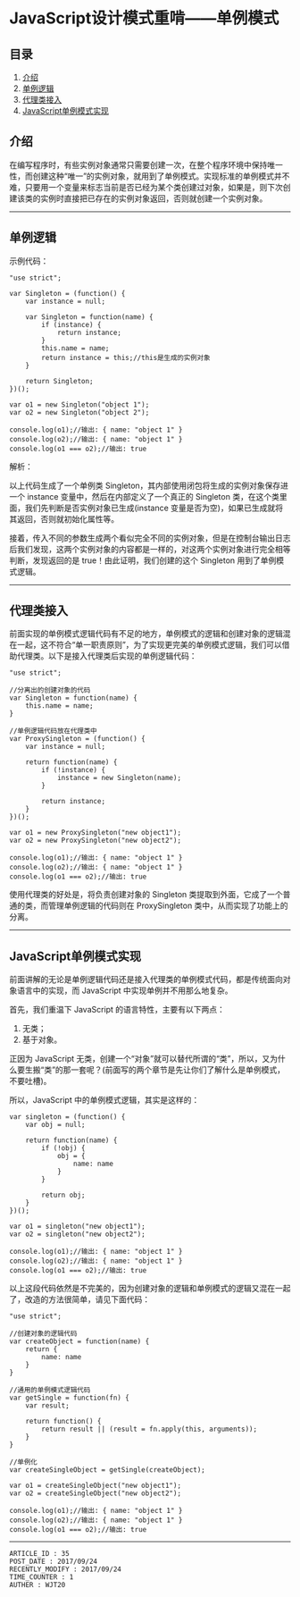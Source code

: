 
# JavaScript设计模式重啃——单例模式 #

## 目录 ##

1. [介绍](#href1)
2. [单例逻辑](#href2)
3. [代理类接入](#href3)
4. [JavaScript单例模式实现](#href4)

## <a name="href1">介绍</a> ##

在编写程序时，有些实例对象通常只需要创建一次，在整个程序环境中保持唯一性，而创建这种“唯一”的实例对象，就用到了单例模式。实现标准的单例模式并不难，只要用一个变量来标志当前是否已经为某个类创建过对象，如果是，则下次创建该类的实例时直接把已存在的实例对象返回，否则就创建一个实例对象。

---

## <a name="href2">单例逻辑</a> ##

示例代码：

```
"use strict";

var Singleton = (function() {
    var instance = null;

    var Singleton = function(name) {
        if (instance) {
            return instance;
        }
        this.name = name;
        return instance = this;//this是生成的实例对象
    }

    return Singleton;
})();

var o1 = new Singleton("object 1");
var o2 = new Singleton("object 2");

console.log(o1);//输出: { name: "object 1" }
console.log(o2);//输出: { name: "object 1" }
console.log(o1 === o2);//输出: true
```

解析：

以上代码生成了一个单例类 Singleton，其内部使用闭包将生成的实例对象保存进一个 instance 变量中，然后在内部定义了一个真正的 Singleton 类，在这个类里面，我们先判断是否实例对象已生成(instance 变量是否为空)，如果已生成就将其返回，否则就初始化属性等。

接着，传入不同的参数生成两个看似完全不同的实例对象，但是在控制台输出日志后我们发现，这两个实例对象的内容都是一样的，对这两个实例对象进行完全相等判断，发现返回的是 true！由此证明，我们创建的这个 Singleton 用到了单例模式逻辑。

---

## <a name="href3">代理类接入</a> ##

前面实现的单例模式逻辑代码有不足的地方，单例模式的逻辑和创建对象的逻辑混在一起，这不符合“单一职责原则”，为了实现更完美的单例模式逻辑，我们可以借助代理类。以下是接入代理类后实现的单例逻辑代码：

```
"use strict";

//分离出的创建对象的代码
var Singleton = function(name) {
    this.name = name;
}

//单例逻辑代码放在代理类中
var ProxySingleton = (function() {
    var instance = null;

    return function(name) {
        if (!instance) {
            instance = new Singleton(name);
        }

        return instance;
    }
})();

var o1 = new ProxySingleton("new object1");
var o2 = new ProxySingleton("new object2");

console.log(o1);//输出: { name: "object 1" }
console.log(o2);//输出: { name: "object 1" }
console.log(o1 === o2);//输出: true
```

使用代理类的好处是，将负责创建对象的 Singleton 类提取到外面，它成了一个普通的类，而管理单例逻辑的代码则在 ProxySingleton 类中，从而实现了功能上的分离。

---

## <a name="href4">JavaScript单例模式实现</a> ##

前面讲解的无论是单例逻辑代码还是接入代理类的单例模式代码，都是传统面向对象语言中的实现，而 JavaScript 中实现单例并不用那么地复杂。

首先，我们重温下 JavaScript 的语言特性，主要有以下两点：

1. 无类；
2. 基于对象。

正因为 JavaScript 无类，创建一个“对象”就可以替代所谓的“类”，所以，又为什么要生搬“类”的那一套呢？(前面写的两个章节是先让你们了解什么是单例模式，不要吐槽)。

所以，JavaScript 中的单例模式逻辑，其实是这样的：

```
var singleton = (function() {
    var obj = null;

    return function(name) {
        if (!obj) {
            obj = {
                name: name
            }
        }

        return obj;
    }
})();

var o1 = singleton("new object1");
var o2 = singleton("new object2");

console.log(o1);//输出: { name: "object 1" }
console.log(o2);//输出: { name: "object 1" }
console.log(o1 === o2);//输出: true
```

以上这段代码依然是不完美的，因为创建对象的逻辑和单例模式的逻辑又混在一起了，改造的方法很简单，请见下面代码：

```
"use strict";

//创建对象的逻辑代码
var createObject = function(name) {
    return {
        name: name
    }
}

//通用的单例模式逻辑代码
var getSingle = function(fn) {
    var result;

    return function() {
        return result || (result = fn.apply(this, arguments));
    }
}

//单例化
var createSingleObject = getSingle(createObject);

var o1 = createSingleObject("new object1");
var o2 = createSingleObject("new object2");

console.log(o1);//输出: { name: "object 1" }
console.log(o2);//输出: { name: "object 1" }
console.log(o1 === o2);//输出: true
```

---

```
ARTICLE_ID : 35
POST_DATE : 2017/09/24
RECENTLY_MODIFY : 2017/09/24
TIME_COUNTER : 1
AUTHER : WJT20
```
